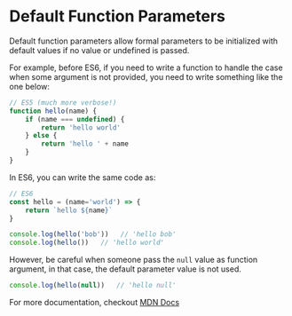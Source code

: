# Default Function Parameters

Default function parameters allow formal parameters to be initialized with default values if no value or undefined is passed.

For example, before ES6, if you need to write a function to handle the case when some argument is not provided, you need to write something like the one below:

```javascript
// ES5 (much more verbose!)
function hello(name) {
    if (name === undefined) {
        return 'hello world'
    } else {
        return 'hello ' + name
    }
}
```

In ES6, you can write the same code as:

```javascript
// ES6
const hello = (name='world') => {
    return `hello ${name}`
}

console.log(hello('bob'))   // 'hello bob'
console.log(hello())   // 'hello world'
```

However, be careful when someone pass the `null` value as function argument, in that case, the default parameter value is not used.

```javascript
console.log(hello(null))   // 'hello null'
```

For more documentation, checkout [MDN Docs](https://developer.mozilla.org/en-US/docs/Web/JavaScript/Reference/Functions/Default_parameters)

